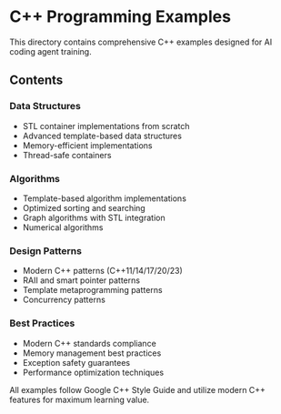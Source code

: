 # C++ Programming Examples

This directory contains comprehensive C++ examples designed for AI coding agent training.

## Contents

### Data Structures
- STL container implementations from scratch
- Advanced template-based data structures
- Memory-efficient implementations
- Thread-safe containers

### Algorithms
- Template-based algorithm implementations
- Optimized sorting and searching
- Graph algorithms with STL integration
- Numerical algorithms

### Design Patterns
- Modern C++ patterns (C++11/14/17/20/23)
- RAII and smart pointer patterns
- Template metaprogramming patterns
- Concurrency patterns

### Best Practices
- Modern C++ standards compliance
- Memory management best practices
- Exception safety guarantees
- Performance optimization techniques

All examples follow Google C++ Style Guide and utilize modern C++ features for maximum learning value.